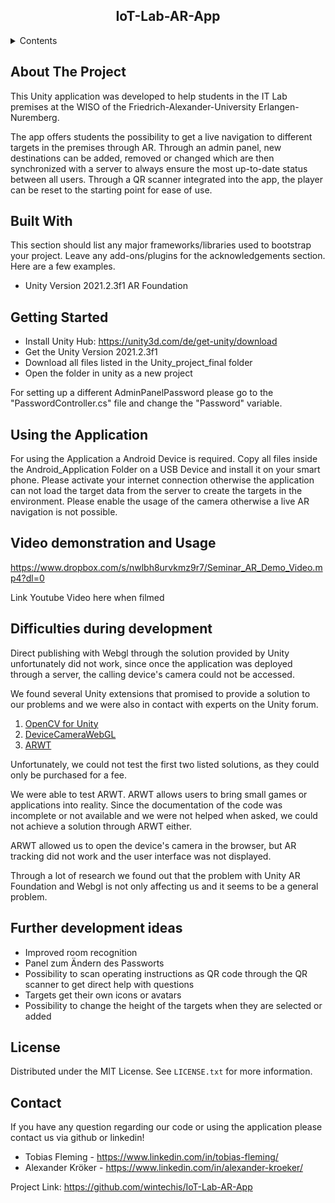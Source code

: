 

<h2 align="center">IoT-Lab-AR-App</h2>

<!-- TABLE OF CONTENTS -->
<details>
  <summary>Contents</summary>
  <ol>
    <ul>
      <li><a href="#about-the-project">About The Project</a></li>
      <li><a href="#built-with">Built with</a></li>
      <li><a href="#getting-started">Getting Started</a></li>
      <li><a href="#using-the-application">Using the Application</a></li>
      <li><a href="#video-demonstration-and-usage">Video demonstration and Usage</a></li>
      <li><a href="#difficulties-during-development">Difficulties during development</a></li>
      <li><a href="#further-development-ideas">Further development ideas</a></li>
      <li><a href="#license">License</a></li>
      <li><a href="#contact">Contact</a></li>
    </ul>
  </ol>
</details>

<!-- ABOUT THE PROJECT -->
## About The Project

This Unity application was developed to help students in the IT Lab premises at the WISO of the Friedrich-Alexander-University Erlangen-Nuremberg.

The app offers students the possibility to get a live navigation to different targets in the premises through AR. 
Through an admin panel, new destinations can be added, removed or changed which are then synchronized with a server to always ensure the most up-to-date status between all users. Through a QR scanner integrated into the app, the player can be reset to the starting point for ease of use. 

<!-- BUILT WITH -->
## Built With

This section should list any major frameworks/libraries used to bootstrap your project. Leave any add-ons/plugins for the acknowledgements section. Here are a few examples.

* Unity Version 2021.2.3f1 AR Foundation

<!-- GETTING STARTED -->
## Getting Started

* Install Unity Hub: https://unity3d.com/de/get-unity/download
* Get the Unity Version 2021.2.3f1
* Download all files listed in the Unity_project_final folder
* Open the folder in unity as a new project
  
For setting up a different AdminPanelPassword please go to the "PasswordController.cs" file and change the "Password" variable. 

<!-- USING THE APPLICATION -->
## Using the Application

For using the Application a Android Device is required. Copy all files inside the Android_Application Folder on a USB Device and install it on your smart phone. Please activate your internet connection otherwise the application can not load the target data from the server to create the targets in the environment. Please enable the usage of the camera otherwise a live AR navigation is not possible.

<!-- USAGE EXAMPLES -->
## Video demonstration and Usage

https://www.dropbox.com/s/nwlbh8urvkmz9r7/Seminar_AR_Demo_Video.mp4?dl=0

Link Youtube Video here when filmed

<!-- DIFFICULTIES -->
## Difficulties during development

Direct publishing with Webgl through the solution provided by Unity unfortunately did not work, since once the application was deployed through a server, the calling device's camera could not be accessed.

We found several Unity extensions that promised to provide a solution to our problems and we were also in contact with experts on the Unity forum.

1. <a href="https://assetstore.unity.com/packages/tools/integration/opencv-for-unity-21088)">OpenCV for Unity</a>
2. <a href="https://assetstore.unity.com/packages/tools/camera/devicecamerawebgl-180966">DeviceCameraWebGL</a>
3. <a href="https://github.com/ToughNutToCrack/ARWT">ARWT</a>

Unfortunately, we could not test the first two listed solutions, as they could only be purchased for a fee.

We were able to test ARWT. ARWT allows users to bring small games or applications into reality. Since the documentation of the code was incomplete or not available and we were not helped when asked, we could not achieve a solution through ARWT either.

ARWT allowed us to open the device's camera in the browser, but AR tracking did not work and the user interface was not displayed.

Through a lot of research we found out that the problem with Unity AR Foundation and Webgl is not only affecting us and it seems to be a general problem.

<!-- FURTHER DEVELOPMENT -->

## Further development ideas

* Improved room recognition 
* Panel zum Ändern des Passworts
* Possibility to scan operating instructions as QR code through the QR scanner to get direct help with questions
* Targets get their own icons or avatars 
* Possibility to change the height of the targets when they are selected or added

<!-- LICENSE -->
## License

Distributed under the MIT License. See `LICENSE.txt` for more information.

<!-- CONTACT -->
## Contact

If you have any question regarding our code or using the application please contact us via github or linkedin!

* Tobias Fleming - https://www.linkedin.com/in/tobias-fleming/
* Alexander Kröker - https://www.linkedin.com/in/alexander-kroeker/

Project Link: https://github.com/wintechis/IoT-Lab-AR-App
